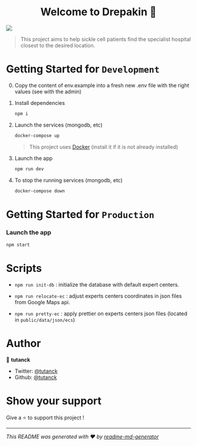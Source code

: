 <h1 align="center">Welcome to Drepakin 👋</h1>
<p>
  <img src="https://img.shields.io/badge/version-1.0.0-blue.svg?cacheSeconds=2592000" />
</p>

> This project aims to help sickle cell patients find the specialist hospital closest to the desired location.

# Getting Started for `Development`

0. Copy the content of env.example into a fresh new .env file with the right values (see with the admin)

1. Install dependencies

   ```sh
   npm i
   ```

1. Launch the services (mongodb, etc)

   ```sh
   docker-compose up
   ```

   > This project uses [Docker](https://www.docker.com/) (install it if it is not already installed)

1. Launch the app

   ```sh
   npm run dev
   ```

1. To stop the running services (mongodb, etc)

   ```sh
   docker-compose down
   ```

# Getting Started for `Production`

### Launch the app

```sh
npm start
```

# Scripts

- `npm run init-db` : initialize the database with default expert centers.

- `npm run relocate-ec` : adjust experts centers coordinates in json files from Google Maps api.

- `npm run pretty-ec` : apply prettier on experts centers json files (located in `public/data/json/ecs`)

# Author

👤 **tutanck**

- Twitter: [@tutanck](https://twitter.com/tutanck)
- Github: [@tutanck](https://github.com/tutanck)

# Show your support

Give a ⭐️ to support this project !

---

_This README was generated with ❤️ by [readme-md-generator](https://github.com/kefranabg/readme-md-generator)_
